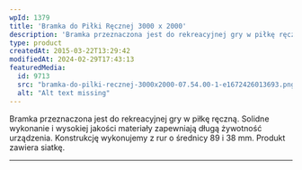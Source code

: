 ```yaml
---
wpId: 1379
title: 'Bramka do Piłki Ręcznej 3000 x 2000'
description: 'Bramka przeznaczona jest do rekreacyjnej gry w piłkę ręczną. Solidne wykonanie i wysokiej jakości materiały zapewniają długą żywotność urządzenia. Konstrukcję wykonujemy z rur o średnicy 89 i 38 mm. Produkt zawiera siatkę.'
type: product
createdAt: 2015-03-22T13:29:42
modifiedAt: 2024-02-29T17:43:13
featuredMedia:
  id: 9713
  src: "bramka-do-pilki-recznej-3000x2000-07.54.00-1-e1672426013693.png"
  alt: "Alt text missing"
---
```



Bramka przeznaczona jest do rekreacyjnej gry w piłkę ręczną. Solidne wykonanie i wysokiej jakości materiały zapewniają długą żywotność urządzenia. Konstrukcję wykonujemy z rur o średnicy 89 i 38 mm. Produkt zawiera siatkę.

* * *